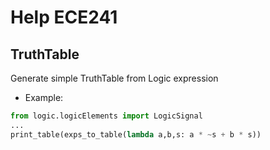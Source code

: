# Help ECE241
## TruthTable
Generate simple TruthTable from Logic expression
- Example:
```python
from logic.logicElements import LogicSignal
...
print_table(exps_to_table(lambda a,b,s: a * ~s + b * s))
```
